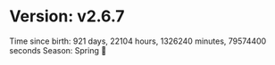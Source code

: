 # Version: v2.6.7
Time since birth: 921 days, 22104 hours, 1326240 minutes, 79574400 seconds
Season: Spring 🌸
